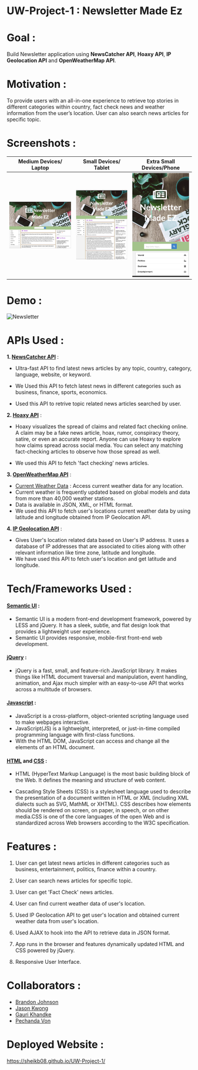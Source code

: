 # UW-Project-1 : Newsletter Made Ez

# Goal : 

Build Newsletter application using **NewsCatcher API**, **Hoaxy API**, **IP Geolocation API** and **OpenWeatherMap API**.

# Motivation : 

To provide users with an all-in-one experience to retrieve top stories in different categories within country, fact check news and weather information from the user’s location. User can also search news articles for specific topic.

# Screenshots : 

|Medium Devices/ Laptop|Small Devices/ Tablet|Extra Small Devices/Phone
|--|--|--
|![Laptop](laptop-img.png)|![Tablet](tab.png)|![Mobile](mobile.png)

# Demo : 

![Newsletter](newsletter-made-ez.gif)

# APIs Used : 

**1. [NewsCatcher API](https://newscatcherapi.com/)** : 

* Ultra-fast API to find latest news articles by any topic, country, category, language, website, or keyword.

* We Used this API to fetch latest news in different categories such as business, finance, sports, economics.

* Used this API to retrive topic related news articles searched by user.

**2. [Hoaxy API](https://rapidapi.com/truthy/api/hoaxy/details)** : 

* Hoaxy visualizes the spread of claims and related fact checking online. A claim may be a fake news article, hoax, rumor, conspiracy theory, satire, or even an accurate report. Anyone can use Hoaxy to explore how claims spread across social media. You can select any matching fact-checking articles to observe how those spread as well.

* We used this API to fetch 'fact checking' news articles.

**3. [OpenWeatherMap API](https://openweathermap.org/)**  : 

* [Current Weather Data](https://openweathermap.org/current) : Access current weather data for any location.
* Current weather is frequently updated based on global models and data from more than 40,000 weather stations. 
* Data is available in JSON, XML, or HTML format.
* We used this API to fetch user's locations current weather data by using latitude and longitude obtained from IP Geolocation API. 

**4. [IP Geolocation API](https://freegeoip.app/)** : 

* Gives User's location related data based on User's IP address. It uses a database of IP addresses that are associated to cities along with other relevant information like time zone, latitude and longitude.
* We have used this API to fetch user's location and get latitude and longitude.

# Tech/Frameworks Used : 

#### [Semantic UI](https://semantic-ui.com/) : 

* Semantic UI is a modern front-end development framework, powered by LESS and jQuery. It has a sleek, subtle, and flat design look that provides a lightweight user experience.
* Semantic UI provides responsive, mobile-first front-end web development.

#### [jQuery](https://jquery.com/) : 
* jQuery is a fast, small, and feature-rich JavaScript library. It makes things like HTML document traversal and manipulation, event handling, animation, and Ajax much simpler with an easy-to-use API that works across a multitude of browsers.

#### [Javascript](https://developer.mozilla.org/en-US/docs/Web/JavaScript) : 
* JavaScript is a cross-platform, object-oriented scripting language used to make webpages interactive.
* JavaScript(JS) is a lightweight, interpreted, or just-in-time compiled programming language with first-class functions. 
* With the HTML DOM, JavaScript can access and change all the elements of an HTML document.

#### [HTML](https://developer.mozilla.org/en-US/docs/Web/HTML) and [CSS](https://developer.mozilla.org/en-US/docs/Web/CSS) : 

* HTML (HyperText Markup Language) is the most basic building block of the Web. It defines the meaning and structure of web content. 

* Cascading Style Sheets (CSS) is a stylesheet language used to describe the presentation of a document written in HTML or XML (including XML dialects such as SVG, MathML or XHTML). CSS describes how elements should be rendered on screen, on paper, in speech, or on other media.CSS is one of the core languages of the open Web and is standardized across Web browsers according to the W3C specification. 


# Features : 

1. User can get latest news articles in different categories such as business, entertainment, politics, finance within a country.

2. User can search news articles for specific topic. 

3. User can get 'Fact Check' news articles.

4. User can find current weather data of user's location.

5. Used IP Geolocation API to get user's location and obtained current weather data from user's location.

6. Used AJAX to hook into the API to retrieve data in JSON format.

7. App runs in the browser and features dynamically updated HTML and CSS powered by jQuery.

8. Responsive User Interface.

# Collaborators : 

* [Brandon Johnson](https://github.com/sheikb08)
* [Jason Kwong](https://github.com/saikitjk)
* [Gauri Khandke](https://github.com/GauriKhandke)
* [Pechanda Von](https://github.com/pechandav)

# Deployed Website : 
https://sheikb08.github.io/UW-Project-1/

